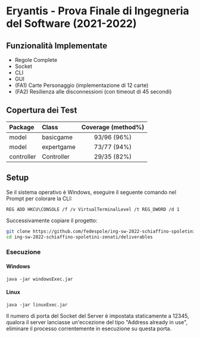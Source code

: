 # Eryantis - Prova Finale di Ingegneria del Software (2021-2022)

Funzionalità Implementate
-----
* Regole Complete
* Socket
* CLI
* GUI
* (FA1) Carte Personaggio (implementazione di 12 carte)
* (FA2) Resilienza alle disconnessioni (con timeout di 45 secondi)

Copertura dei Test
-----
| Package    | Class      | Coverage (method%) |
|:-----------|:-----------|:------------------:|
| model      | basicgame  |    93/96 (96%)     |
| model      | expertgame |    73/77 (94%)     |
| controller | Controller |    29/35 (82%)     |

Setup
-----
Se il sistema operativo è Windows, eseguire il seguente comando nel Prompt per colorare la CLI:

`REG ADD HKCU\CONSOLE /f /v VirtualTerminalLevel /t REG_DWORD /d 1`

Successivamente copiare il progetto:
```bash
git clone https://github.com/fedespole/ing-sw-2022-schiaffino-spoletini-zenati.git
cd ing-sw-2022-schiaffino-spoletini-zenati/deliverables
```

### Esecuzione
#### Windows
`java -jar windowsExec.jar`
#### Linux
`java -jar linuxExec.jar`

Il numero di porta del Socket del Server è impostata staticamente a 12345, qualora il server lanciasse un'eccezione del tipo "Address already in use", eliminare il processo correntemente in esecuzione su questa porta.
